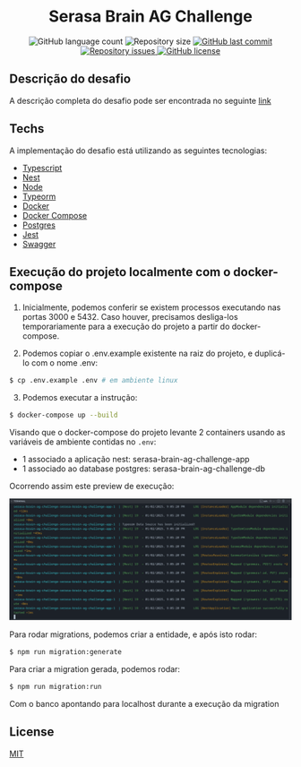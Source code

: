 <h1 align="center"> Serasa Brain AG Challenge </h1>

<p align="center">
  <img alt="GitHub language count" src="https://img.shields.io/github/languages/count/LucasPereiraMiranda/serasa-brain-ag-challenge">

  <img alt="Repository size" src="https://img.shields.io/github/repo-size/LucasPereiraMiranda/serasa-brain-ag-challenge">
  
  <a href="https://github.com/LucasPereiraMiranda/serasa-brain-ag-challenge/commits/main">
    <img alt="GitHub last commit" src="https://img.shields.io/github/last-commit/LucasPereiraMiranda/serasa-brain-ag-challenge">
  </a>

  <a href="https://github.com/LucasPereiraMiranda/serasa-brain-ag-challenge/issues">
    <img alt="Repository issues" src="https://img.shields.io/github/issues/LucasPereiraMiranda/serasa-brain-ag-challenge">
  </a>

  <a href="https://github.com/LucasPereiraMiranda/serasa-brain-ag-challenge/issues">
    <img alt="GitHub license" src="https://img.shields.io/github/license/LucasPereiraMiranda/serasa-brain-ag-challenge">
  </a>
</p>



## Descrição do desafio

A descrição completa do desafio pode ser encontrada no seguinte [link](https://github.com/brain-ag/trabalhe-conosco/blob/main/README.md)

## Techs

A implementação do desafio está utilizando as seguintes tecnologias:

- [Typescript](https://www.typescriptlang.org/)
- [Nest](https://nestjs.com/)
- [Node](https://nodejs.org/en)
- [Typeorm](https://typeorm.io/)
- [Docker](https://www.docker.com/)
- [Docker Compose](https://docs.docker.com/compose/)
- [Postgres](https://www.postgresql.org/)
- [Jest](https://jestjs.io/pt-BR/)
- [Swagger](https://swagger.io/)


## Execução do projeto localmente com o docker-compose


1) Inicialmente, podemos conferir se existem processos executando nas portas 3000 e 5432. 
Caso houver, precisamos desliga-los temporariamente para a execução do projeto a partir do docker-compose.

2) Podemos copiar o .env.example existente na raiz do projeto, e duplicá-lo com o nome .env:

```bash
$ cp .env.example .env # em ambiente linux
```

3) Podemos executar a instrução:
```bash
$ docker-compose up --build
```


Visando que o docker-compose do projeto levante 2 containers usando as variáveis de ambiente contidas no `.env`:

- 1 associado a aplicação nest: serasa-brain-ag-challenge-app
- 1 associado ao database postgres: serasa-brain-ag-challenge-db

Ocorrendo assim este preview de execução:

<img src="./.github/image/execution-preview.png" style="margin-left: 0px"
     alt="Preview de execução com o docker-compose" width="700">


Para rodar migrations, podemos criar a entidade, e após isto rodar:

```bash
$ npm run migration:generate
```

Para criar a migration gerada, podemos rodar:

```bash
$ npm run migration:run
```

Com o banco apontando para localhost durante a execução da migration

## License

[MIT](https://choosealicense.com/licenses/mit/)
